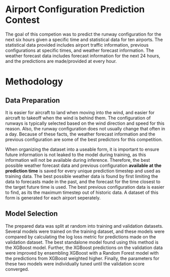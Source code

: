 # Airport Configuration Prediction Contest
The goal of this competion was to predict the runway configuration for the next six hours given a specific time and statistical data for ten airports. The statistical data provided includes airport traffic information, previous configurations at specific times, and weather forecast information. The weather forecast data includes forecast information for the next 24 hours, and the predictions are made/provided at every hour.

# Methodology
## Data Preparation
It is easier for aircraft to land when moving into the wind, and easier for aircraft to takeoff when the wind is behind them. The configuration of runways is typically selected based on the wind direction and speed for this reason. Also, the runway configuration does not usually change that often in a day. Because of these facts, the weather forecast information and the previous configuration are some of the best predictors for this competition.

When organizing the dataset into a useable form, it is important to ensure future information is not leaked to the model during training, as this information will not be available during inference. Therefore, the best possible weather forecast data and previous configuration **available at the prediction time** is saved for every unique prediction timestep and used as training data. The best possible weather data is found by first limiting the data to forecasts made in the past, and the forecast for the time closest to the target future time is used. The best previous configuration data is easier to find, as its the maximum timestep out of historic data. A dataset of this form is generated for each airport seperately.

## Model Selection
The prepared data was split at random into training and validation datasets. Several models were trained on the training dataset, and these models were compared by calculating the log loss metric for predictions made on the validation dataset. The best standalone model found using this method is the XGBoost model. Further, the XGBoost predictions on the validation data were improved by ensembling XGBoost with a Random Forest model with the predictions from XGBoost weighted higher. Finally, the parameters for these two models were individually tuned until the validation score converged.  
